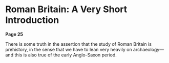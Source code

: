# Roman Britain: A Very Short Introduction

**Page 25**

There is some truth in the assertion that the study of Roman Britain is prehistory, in the sense that we have to lean very heavily on archaeology—and this is also true of the early Anglo-Saxon period.

